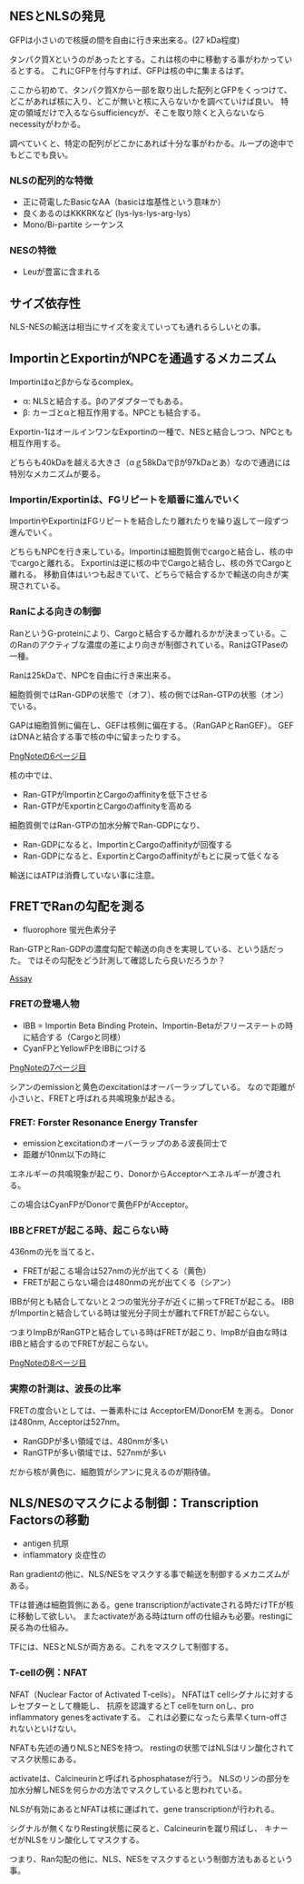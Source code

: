 ## NESとNLSの発見

GFPは小さいので核膜の間を自由に行き来出来る。(27 kDa程度)

タンパク質Xというのがあったとする。これは核の中に移動する事がわかっているとする。
これにGFPを付与すれば、GFPは核の中に集まるはず。

ここから初めて、タンパク質Xから一部を取り出した配列とGFPをくっつけて、
どこがあれば核に入り、どこが無いと核に入らないかを調べていけば良い。
特定の領域だけで入るならsufficiencyが、そこを取り除くと入らないならnecessityがわかる。

調べていくと、特定の配列がどこかにあれば十分な事がわかる。ループの途中でもどこでも良い。

### NLSの配列的な特徴

- 正に荷電したBasicなAA（basicは塩基性という意味か）
- 良くあるのはKKKRKなど (lys-lys-lys-arg-lys）
- Mono/Bi-partite シーケンス

### NESの特徴

- Leuが豊富に含まれる

## サイズ依存性

NLS-NESの輸送は相当にサイズを変えていっても通れるらしいとの事。

## ImportinとExportinがNPCを通過するメカニズム

Importinはαとβからなるcomplex。

- α: NLSと結合する。βのアダプターでもある。
- β: カーゴとαと相互作用する。NPCとも結合する。

Exportin-1はオールインワンなExportinの一種で、NESと結合しつつ、NPCとも相互作用する。

どちらも40kDaを越える大きさ（αｇ58kDaでβが97kDaとあ）なので通過には特別なメカニズムが要る。

### Importin/Exportinは、FGリピートを順番に進んでいく

ImportinやExportinはFGリピートを結合したり離れたりを繰り返して一段ずつ進んでいく。

どちらもNPCを行き来している。Importinは細胞質側でcargoと結合し、核の中でcargoと離れる。
Exportinは逆に核の中でCargoと結合し、核の外でCargoと離れる。
移動自体はいつも起きていて、どちらで結合するかで輸送の向きが実現されている。

### Ranによる向きの制御

RanというG-proteinにより、Cargoと結合するか離れるかが決まっている。このRanのアクティブな濃度の差により向きが制御されている。RanはGTPaseの一種。

Ranは25kDaで、NPCを自由に行き来出来る。

細胞質側ではRan-GDPの状態で（オフ）、核の側ではRan-GTPの状態（オン）でいる。

GAPは細胞質側に偏在し、GEFは核側に偏在する。（RanGAPとRanGEF）。
GEFはDNAと結合する事で核の中に留まったりする。

[PngNoteの6ページ目](https://karino2.github.io/ImageGallery/CellBiology706x.html#lg=1&slide=5)

核の中では、

- Ran-GTPがImportinとCargoのaffinityを低下させる
- Ran-GTPがExportinとCargoのaffinityを高める

細胞質側ではRan-GTPの加水分解でRan-GDPになり、

- Ran-GDPになると、ImportinとCargoのaffinityが回復する
- Ran-GDPになると、ExportinとCargoのaffinityがもとに戻って低くなる

輸送にはATPは消費していない事に注意。

## FRETでRanの勾配を測る

- fluorophore 蛍光色素分子

Ran-GTPとRan-GDPの濃度勾配で輸送の向きを実現している、という話だった。
ではその勾配をどう計測して確認したら良いだろうか？

[Assay](Assay.md)

### FRETの登場人物

- IBB = Importin Beta Binding Protein、Importin-Betaがフリーステートの時に結合する（Cargoと同様）
- CyanFPとYellowFPをIBBにつける

[PngNoteの7ページ目](https://karino2.github.io/ImageGallery/CellBiology706x.html#lg=1&slide=6)

シアンのemissionと黄色のexcitationはオーバーラップしている。
なので距離が小さいと、FRETと呼ばれる共鳴現象が起きる。

### FRET: Forster Resonance Energy Transfer

- emissionとexcitationのオーバーラップのある波長同士で
- 距離が10nm以下の時に

エネルギーの共鳴現象が起こり、DonorからAcceptorへエネルギーが渡される。

この場合はCyanFPがDonorで黄色FPがAcceptor。

### IBBとFRETが起こる時、起こらない時

436nmの光を当てると、

- FRETが起こる場合は527nmの光が出てくる（黄色）
- FRETが起こらない場合は480nmの光が出てくる（シアン）

IBBが何とも結合してないと２つの蛍光分子が近くに揃ってFRETが起こる。
IBBがImportinと結合している時は蛍光分子同士が離れてFRETが起こらない。

つまりImpBがRanGTPと結合している時はFRETが起こり、ImpBが自由な時はIBBと結合するのでFRETが起こらない。

[PngNoteの8ページ目](https://karino2.github.io/ImageGallery/CellBiology706x.html#lg=1&slide=7)

### 実際の計測は、波長の比率

FRETの度合いとしては、一番素朴には AcceptorEM/DonorEM を測る。
Donorは480nm, Acceptorは527nm。

- RanGDPが多い領域では、480nmが多い
- RanGTPが多い領域では、527nmが多い

だから核が黄色に、細胞質がシアンに見えるのが期待値。

## NLS/NESのマスクによる制御：Transcription Factorsの移動

- antigen 抗原
- inflammatory 炎症性の

Ran gradientの他に、NLS/NESをマスクする事で輸送を制御するメカニズムがある。

TFは普通は細胞質側にある。gene transcriptionがactivateされる時だけTFが核に移動して欲しい。
またactivateがある時はturn offの仕組みも必要。restingに戻る為の仕組み。

TFには、NESとNLSが両方ある。これをマスクして制御する。

### T-cellの例：NFAT

NFAT（Nuclear Factor of Activated T-cells）。
NFATはT cellシグナルに対するレセプターとして機能し、
抗原を認識するとT cellをturn onし、pro inflammatory genesをactivateする。
これは必要になったら素早くturn-offされないといけない。

NFATも先述の通りNLSとNESを持つ。
restingの状態ではNLSはリン酸化されてマスク状態にある。

activateは、Calcineurinと呼ばれるphosphataseが行う。
NLSのリンの部分を加水分解しNESを何らかの方法でマスクしていると思われている。

NLSが有効にあるとNFATは核に運ばれて、gene transcriptionが行われる。

シグナルが無くなりResting状態に戻ると、Calcineurinを蹴り飛ばし、
キナーゼがNLSをリン酸化してマスクする。

つまり、Ran勾配の他に、NLS、NESをマスクするという制御方法もあるという事。